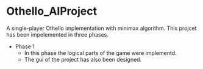 # Othello_AIProject
A single-player Othello implementation with minimax algorithm.
This projcet has been impelemented in three phases.

* Phase 1
   * In this phase the logical parts of the game were implementd.
   * The gui of the project has also been designed.
